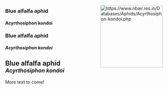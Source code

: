 <img 
title="https://www.nbair.res.in/Databases/Aphids/Acyrthosiphon-kondoi.php"
src="https://www.nbair.res.in/Databases/Aphids/images/Acyrthosiphonkondoi/Acyrthosiphonkondoi.jpg" 
height="200"
class="center"
align="right">
<h3>Blue alfalfa aphid</h3>
<h4>Acyrthosiphon kondoi</h4>

### Blue alfalfa aphid 
#### *Acyrthosiphon kondoi*


## Blue alfalfa aphid<br><sup>*Acyrthosiphon kondoi*</sup>

More text to come!

<!--stackedit_data:
eyJoaXN0b3J5IjpbMTc4ODEzMjUxMCwtMTU2ODIwNDkwNCw4Nz
g3NDQwMzUsMjA5MjYzNzc1OCwzMTE3NDQ0NDZdfQ==
-->